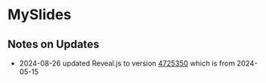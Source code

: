 # MySlides

## Notes on Updates

- 2024-08-26 updated Reveal.js to version [4725350](https://github.com/hakimel/reveal.js/tree/472535065c7525abf0cc9df51c66f19fd2d2204f) which is from 2024-05-15
